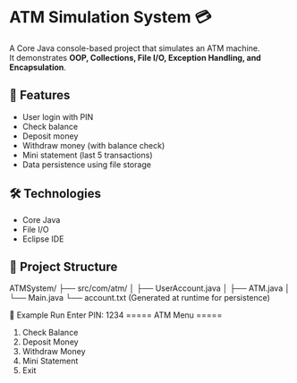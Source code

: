 # ATM Simulation System 💳

A Core Java console-based project that simulates an ATM machine.  
It demonstrates **OOP, Collections, File I/O, Exception Handling, and Encapsulation**.

## 🚀 Features
- User login with PIN
- Check balance
- Deposit money
- Withdraw money (with balance check)
- Mini statement (last 5 transactions)
- Data persistence using file storage

## 🛠️ Technologies
- Core Java
- File I/O
- Eclipse IDE

## 📂 Project Structure
ATMSystem/
├── src/com/atm/
│ ├── UserAccount.java
│ ├── ATM.java
│ └── Main.java
└── account.txt (Generated at runtime for persistence)

📌 Example Run
Enter PIN: 1234
===== ATM Menu =====
1. Check Balance
2. Deposit Money
3. Withdraw Money
4. Mini Statement
0. Exit
